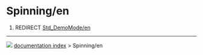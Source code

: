 # Spinning/en
1.  REDIRECT [Std_DemoMode/en](Std_DemoMode/en.md)



---
![](images/Button_right.svg) [documentation index](../README.md) > Spinning/en
